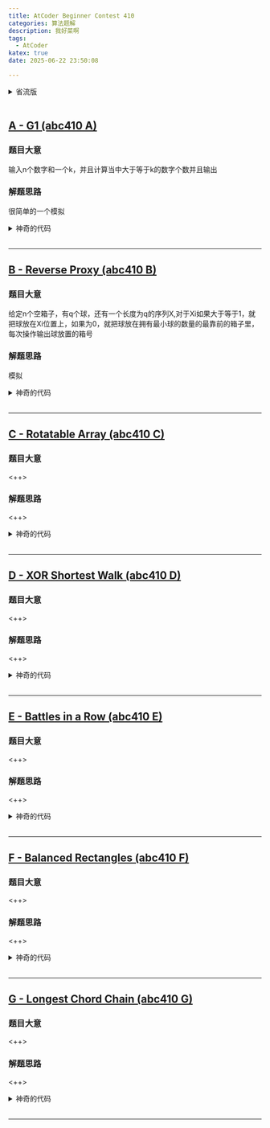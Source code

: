 ```yaml
---
title: AtCoder Beginner Contest 410 
categories: 算法题解
description: 我好菜啊
tags:
  - AtCoder
katex: true
date: 2025-06-22 23:50:08

---
```



<details>
  <summary>省流版</summary>


- A.模拟
- B. <++>
- C. <++>
- D. <++>
- E. <++>
- F. <++>
- G. <++>

</details>
<br>

## [A - G1 (abc410 A)](https://atcoder.jp/contests/abc410/tasks/abc410_a)

### 题目大意

输入n个数字和一个k，并且计算当中大于等于k的数字个数并且输出

### 解题思路

很简单的一个模拟

<details>
  <summary>神奇的代码</summary>


```cpp
#include<bits/stdc++.h>
using namespace std;
void solve(){
    int n,k,cnt = 0;
    vector<int>a;
    cin >> n;
    for(int i= 1;i <= n;i ++){
        int x;cin >> x;
        a.push_back(x);
    }
    cin >> k;
    for(int i = 0;i < n;i ++){
        if(a[i] >= k)cnt ++;
    }
    cout << cnt;
}

int main(){
    int n = 1;
   //cin >> n;
    while(n --){
        solve();
    }
    return 0;
}
```

</details>
<br>

***

## [B - Reverse Proxy (abc410 B)](https://atcoder.jp/contests/abc410/tasks/abc410_b)

### 题目大意

给定n个空箱子，有q个球，还有一个长度为q的序列X,对于X<sub1>i</sub>如果大于等于1，就把球放在X<sub1>i</sub>位置上，如果为0，就把球放在拥有最小球的数量的最靠前的箱子里，每次操作输出球放置的箱号

### 解题思路

模拟

<details>
  <summary>神奇的代码</summary>


```cpp
#include<bits/stdc++.h>
using namespace std;

void solve(){
    int n,q;
    cin >> n >> q;
    int x[q],box[n];
    memset(box,0,sizeof box);
    for(int i = 1;i <= q;i ++){
        cin >> x[i - 1];
    }
    for(int i = 0;i < q;i ++){
        if(x[i] == 0){
            int pos = -1,minn = 1e9;
            for(int i = 0;i < n;i ++){
                if(box[i] < minn){
                    minn = box[i];
                    pos = i + 1;
                }
            }
            box[pos - 1] ++;
            cout << pos << ' ';
        }
        else{
            box[x[i] - 1] ++;
            cout << x[i] << ' ';
        }
    }
}

int main(){
    int n = 1;
   //cin >> n;
    while(n --){
        solve();
    }
    return 0;
}
```

</details>
<br>

***

## [C - Rotatable Array (abc410 C)](https://atcoder.jp/contests/abc410/tasks/abc410_c)

### 题目大意

<++>

### 解题思路

<++>

<details>
  <summary>神奇的代码</summary>


```cpp

```

</details>
<br>

***

## [D - XOR Shortest Walk (abc410 D)](https://atcoder.jp/contests/abc410/tasks/abc410_d)

### 题目大意

<++>

### 解题思路

<++>

<details>
  <summary>神奇的代码</summary>


```cpp

```

</details>
<br>

***

## [E - Battles in a Row (abc410 E)](https://atcoder.jp/contests/abc410/tasks/abc410_e)

### 题目大意

<++>

### 解题思路

<++>

<details>
  <summary>神奇的代码</summary>


```cpp

```

</details>
<br>

***

## [F - Balanced Rectangles (abc410 F)](https://atcoder.jp/contests/abc410/tasks/abc410_f)

### 题目大意

<++>

### 解题思路

<++>

<details>
  <summary>神奇的代码</summary>


```cpp

```

</details>
<br>

***

## [G - Longest Chord Chain (abc410 G)](https://atcoder.jp/contests/abc410/tasks/abc410_g)

### 题目大意

<++>

### 解题思路

<++>

<details>
  <summary>神奇的代码</summary>


```cpp

```

</details>
<br>

***
